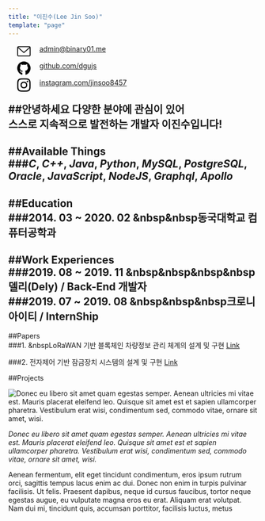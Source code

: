 ```yaml
---
title: "이진수(Lee Jin Soo)"
template: "page"
---
```


<img src="../../static/icons/email.svg" width="27px" align="left" hspace= "18">
<a href="mailto:admin@binary01.me">admin@binary01.me</a><br/><br/>
<img src="../../static/icons/github.svg" width="27px" align="left" hspace= "18">
<a href="https://github.com/dgujs">github.com/dgujs</a><br/><br/>
<img src="../../static/icons/instagram.svg" width="27px" align="left" hspace= "18">
<a href="https://instagram.com/jinsoo8457">instagram.com/jinsoo8457</a><br/>
<!-- 🍆🚀 -->

##안녕하세요 다양한 분야에 관심이 있어<br/> 스스로 지속적으로 발전하는 개발자 이진수입니다!
---
##Available Things<br/>
###___C___, ___C++___,  ___Java___, ___Python___, ___MySQL___, ___PostgreSQL___, ___Oracle___, ___JavaScript___, ___NodeJS___, ___Graphql___, ___Apollo___
---
##Education<br/>
###2014. 03 ~ 2020. 02 &nbsp&nbsp동국대학교 컴퓨터공학과 
---
##Work Experiences<br/>
###2019. 08 ~ 2019. 11 &nbsp&nbsp&nbsp&nbsp델리(Dely) / Back-End 개발자<br/>
###2019. 07 ~ 2019. 08 &nbsp&nbsp&nbsp크로니아이티 / InternShip<br/>
---
##Papers<br/>
###1. &nbspLoRaWAN 기반 블록체인 차량정보 관리 체계의 설계 및 구현 [Link](http://www.riss.kr/search/detail/DetailView.do?p_mat_type=1a0202e37d52c72d&control_no=ff3fa5ed2256b1546aae8a972f9116fb)

###2. 전자제어 기반 잠금장치 시스템의 설계 및 구현 [Link](http://www.riss.kr/search/detail/DetailView.do?p_mat_type=1a0202e37d52c72d&control_no=fa8c22c6df2c09d94884a65323211ff0)

<!--금고(o), lora1(한국정보)(o),lora2(국제),lora3(scopus),종설(1(국내),2(국제))  -->
##Projects<br/>


![Donec eu libero sit amet quam egestas semper. Aenean ultricies mi vitae est. Mauris placerat eleifend leo. Quisque sit amet est et sapien ullamcorper pharetra. Vestibulum erat wisi, condimentum sed, commodo vitae, ornare sit amet, wisi.](/media/image-2.jpg)


*Donec eu libero sit amet quam egestas semper. Aenean ultricies mi vitae est. Mauris placerat eleifend leo. Quisque sit amet est et sapien ullamcorper pharetra. Vestibulum erat wisi, condimentum sed, commodo vitae, ornare sit amet, wisi.*

Aenean fermentum, elit eget tincidunt condimentum, eros ipsum rutrum orci, sagittis tempus lacus enim ac dui. Donec non enim in turpis pulvinar facilisis. Ut felis. Praesent dapibus, neque id cursus faucibus, tortor neque egestas augue, eu vulputate magna eros eu erat. Aliquam erat volutpat. Nam dui mi, tincidunt quis, accumsan porttitor, facilisis luctus, metus